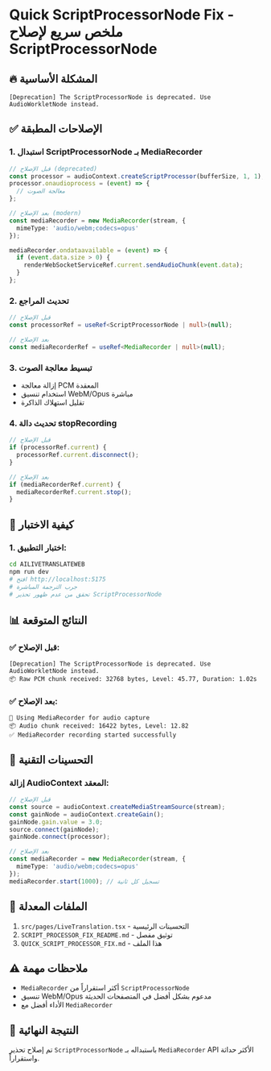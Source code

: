 # Quick ScriptProcessorNode Fix - ملخص سريع لإصلاح ScriptProcessorNode

## 🔥 المشكلة الأساسية
```
[Deprecation] The ScriptProcessorNode is deprecated. Use AudioWorkletNode instead.
```

## ✅ الإصلاحات المطبقة

### 1. استبدال ScriptProcessorNode بـ MediaRecorder
```typescript
// قبل الإصلاح (deprecated)
const processor = audioContext.createScriptProcessor(bufferSize, 1, 1);
processor.onaudioprocess = (event) => {
  // معالجة الصوت
};

// بعد الإصلاح (modern)
const mediaRecorder = new MediaRecorder(stream, {
  mimeType: 'audio/webm;codecs=opus'
});

mediaRecorder.ondataavailable = (event) => {
  if (event.data.size > 0) {
    renderWebSocketServiceRef.current.sendAudioChunk(event.data);
  }
};
```

### 2. تحديث المراجع
```typescript
// قبل الإصلاح
const processorRef = useRef<ScriptProcessorNode | null>(null);

// بعد الإصلاح
const mediaRecorderRef = useRef<MediaRecorder | null>(null);
```

### 3. تبسيط معالجة الصوت
- إزالة معالجة PCM المعقدة
- استخدام تنسيق WebM/Opus مباشرة
- تقليل استهلاك الذاكرة

### 4. تحديث دالة stopRecording
```typescript
// قبل الإصلاح
if (processorRef.current) {
  processorRef.current.disconnect();
}

// بعد الإصلاح
if (mediaRecorderRef.current) {
  mediaRecorderRef.current.stop();
}
```

## 🧪 كيفية الاختبار

### 1. اختبار التطبيق:
```bash
cd AILIVETRANSLATEWEB
npm run dev
# افتح http://localhost:5175
# جرب الترجمة المباشرة
# تحقق من عدم ظهور تحذير ScriptProcessorNode
```

## 📊 النتائج المتوقعة

### ✅ قبل الإصلاح:
```
[Deprecation] The ScriptProcessorNode is deprecated. Use AudioWorkletNode instead.
📦 Raw PCM chunk received: 32768 bytes, Level: 45.77, Duration: 1.02s
```

### ✅ بعد الإصلاح:
```
🎵 Using MediaRecorder for audio capture
📦 Audio chunk received: 16422 bytes, Level: 12.82
✅ MediaRecorder recording started successfully
```

## 🔧 التحسينات التقنية

### إزالة AudioContext المعقد:
```typescript
// قبل الإصلاح
const source = audioContext.createMediaStreamSource(stream);
const gainNode = audioContext.createGain();
gainNode.gain.value = 3.0;
source.connect(gainNode);
gainNode.connect(processor);

// بعد الإصلاح
const mediaRecorder = new MediaRecorder(stream, {
  mimeType: 'audio/webm;codecs=opus'
});
mediaRecorder.start(1000); // تسجيل كل ثانية
```

## 📝 الملفات المعدلة

1. `src/pages/LiveTranslation.tsx` - التحسينات الرئيسية
2. `SCRIPT_PROCESSOR_FIX_README.md` - توثيق مفصل
3. `QUICK_SCRIPT_PROCESSOR_FIX.md` - هذا الملف

## ⚠️ ملاحظات مهمة

- `MediaRecorder` أكثر استقراراً من `ScriptProcessorNode`
- تنسيق WebM/Opus مدعوم بشكل أفضل في المتصفحات الحديثة
- الأداء أفضل مع `MediaRecorder`

## 🎯 النتيجة النهائية

تم إصلاح تحذير `ScriptProcessorNode` باستبداله بـ `MediaRecorder` API الأكثر حداثة واستقراراً. 